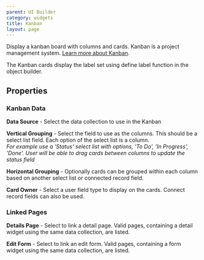 ```yaml
---
parent: UI Builder
category: widgets
title: Kanban
layout: page
---
```


Display a kanban board with columns and cards. Kanban is a project management system. [Learn more about Kanban](https://blog.trello.com/kanban-101).

The Kanban cards display the label set using define label function in the object builder.

## Properties

### Kanban Data

**Data Source** - Select the data collection to use in the Kanban

**Vertical Grouping** - Select the field to use as the columns. This should be a select list field. Each option of the select list is a column.\
_For example use a 'Status' select list with options, 'To Do', 'In Progress', 'Done'. User will be able to drag cards between columns to update the status field_

**Horizontal Grouping** - Optionally cards can be grouped within each column based on another select list or connected record field.

**Card Owner** - Select a user field type to display on the cards. Connect record fields can also be used.

### Linked Pages

**Details Page** - Select to link a detail page. Valid pages, containing a detail widget using the same data collection, are listed.

**Edit Form** - Select to link an edit form. Valid pages, containing a form widget using the same data collection, are listed.
